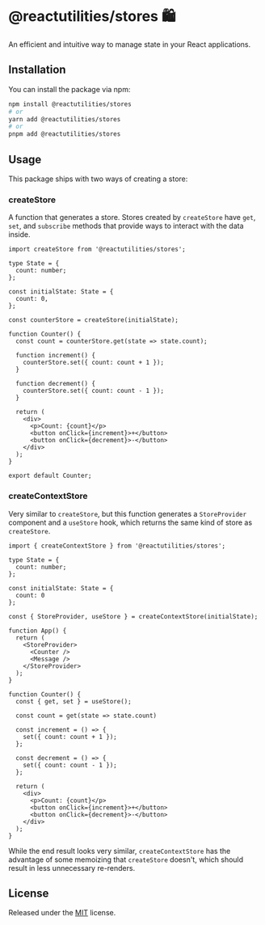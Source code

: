 # @reactutilities/stores 🛍️

An efficient and intuitive way to manage state in your React applications.

## Installation

You can install the package via npm:

```bash
npm install @reactutilities/stores
# or
yarn add @reactutilities/stores
# or
pnpm add @reactutilities/stores
```

## Usage

This package ships with two ways of creating a store:

### createStore

A function that generates a store. Stores created by `createStore` have `get`, `set`, and `subscribe` methods that provide ways to interact with the data inside.

```tsx
import createStore from '@reactutilities/stores';

type State = {
  count: number;
};

const initialState: State = {
  count: 0,
};

const counterStore = createStore(initialState);

function Counter() {
  const count = counterStore.get(state => state.count);

  function increment() {
    counterStore.set({ count: count + 1 });
  }

  function decrement() {
    counterStore.set({ count: count - 1 });
  }

  return (
    <div>
      <p>Count: {count}</p>
      <button onClick={increment}>+</button>
      <button onClick={decrement}>-</button>
    </div>
  );
}

export default Counter;
```

### createContextStore

Very similar to `createStore`, but this function generates a `StoreProvider` component and a `useStore` hook, which returns the same kind of store as `createStore`.

```tsx
import { createContextStore } from '@reactutilities/stores';

type State = {
  count: number;
};

const initialState: State = {
  count: 0
};

const { StoreProvider, useStore } = createContextStore(initialState);

function App() {
  return (
    <StoreProvider>
      <Counter />
      <Message />
    </StoreProvider>
  );
}

function Counter() {
  const { get, set } = useStore();

  const count = get(state => state.count)

  const increment = () => {
    set({ count: count + 1 });
  };

  const decrement = () => {
    set({ count: count - 1 });
  };

  return (
    <div>
      <p>Count: {count}</p>
      <button onClick={increment}>+</button>
      <button onClick={decrement}>-</button>
    </div>
  );
}
```

While the end result looks very similar, `createContextStore` has the advantage of some memoizing that `createStore` doesn't, which should result in less unnecessary re-renders.

## License

Released under the [MIT](https://mit-license.org/) license.
